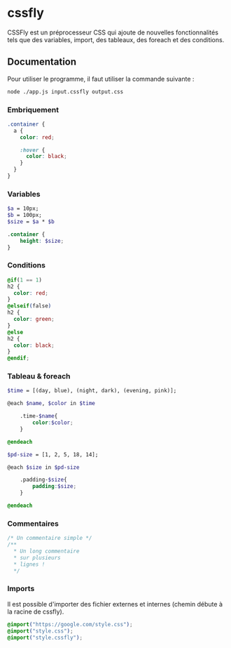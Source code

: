 # cssfly

CSSFly est un préprocesseur CSS qui ajoute de nouvelles fonctionnalités tels que des variables, import, des tableaux, des foreach et des conditions.

## Documentation

Pour utiliser le programme, il faut utiliser la commande suivante :

```bash
node ./app.js input.cssfly output.css
```

### Embriquement

```scss
.container {
  a {
    color: red;

    :hover {
      color: black;
    }
  }
}
```

### Variables

```scss
$a = 10px;
$b = 100px;
$size = $a * $b

.container {
    height: $size;
}
```

### Conditions

```scss
@if(1 == 1)
h2 {
  color: red;
}
@elseif(false)
h2 {
  color: green;
}
@else
h2 {
  color: black;
}
@endif;
```

### Tableau & foreach

```scss
$time = [(day, blue), (night, dark), (evening, pink)];

@each $name, $color in $time

    .time-$name{
        color:$color;
    }

@endeach
```

```scss
$pd-size = [1, 2, 5, 18, 14];

@each $size in $pd-size

    .padding-$size{
        padding:$size;
    }

@endeach
```

### Commentaires

```scss
/* Un commentaire simple */
/**
  * Un long commentaire
  * sur plusieurs
  * lignes !
  */
```

### Imports

Il est possible d'importer des fichier externes et internes (chemin débute à la racine de cssfly).

```scss
@import("https://google.com/style.css");
@import("style.css");
@import("style.cssfly");
```
